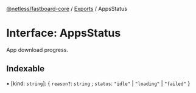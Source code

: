 [@netless/fastboard-core](../README.md) / [Exports](../modules.md) / AppsStatus

# Interface: AppsStatus

App download progress.

## Indexable

▪ [kind: `string`]: { `reason?`: `string` ; `status`: ``"idle"`` \| ``"loading"`` \| ``"failed"``  }

